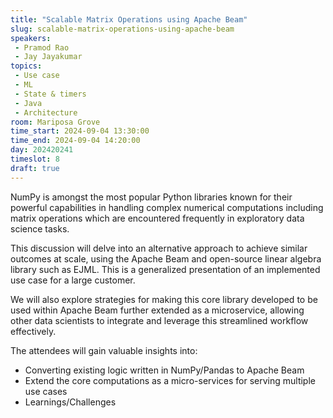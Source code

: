 ```yaml
---
title: "Scalable Matrix Operations using Apache Beam"
slug: scalable-matrix-operations-using-apache-beam
speakers:
 - Pramod Rao
 - Jay Jayakumar
topics:
 - Use case
 - ML
 - State & timers
 - Java
 - Architecture
room: Mariposa Grove
time_start: 2024-09-04 13:30:00
time_end: 2024-09-04 14:20:00
day: 202420241
timeslot: 8
draft: true
---
```


NumPy is amongst the most popular Python libraries known for their powerful capabilities in handling complex numerical computations including matrix operations which are encountered frequently in exploratory data science tasks.

This discussion will delve into an alternative approach to achieve similar outcomes at scale, using the Apache Beam and open-source linear algebra library such as EJML. This is a generalized presentation of an implemented use case for a large customer.

We will also explore strategies for making this core library developed to be used within Apache Beam further extended as a microservice, allowing other data scientists to integrate and leverage this streamlined workflow effectively.

The attendees will gain valuable insights into: 
* Converting existing logic written in NumPy/Pandas to Apache Beam
* Extend the core computations as a micro-services for serving multiple use cases
* Learnings/Challenges
